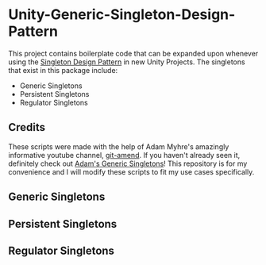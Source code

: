 # Unity-Generic-Singleton-Design-Pattern
This project contains boilerplate code that can be expanded upon whenever using the [Singleton Design Pattern][SingletonDP] in new Unity Projects. The singletons that exist in this package include:
- Generic Singletons
- Persistent Singletons
- Regulator Singletons

## Credits
These scripts were made with the help of Adam Myhre's amazingly informative youtube channel, [git-amend][Youtube]. If you haven't already seen it, definitely check out [Adam's Generic Singletons][Repo]!
This repository is for my convenience and I will modify these scripts to fit my use cases specifically.

## Generic Singletons

## Persistent Singletons

## Regulator Singletons

[SingletonDP]: https://refactoring.guru/design-patterns/singleton
[Youtube]: https://www.youtube.com/watch?v=LFOXge7Ak3E&list=PLnJJ5frTPwRMCCDVE_wFIt3WIj163Q81V
[Repo]: https://github.com/adammyhre/Unity-Utils
